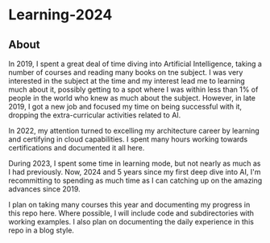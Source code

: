 # Learning-2024

## About
In 2019, I spent a great deal of time diving into Artificial Intelligence, taking a number of courses and reading many books on tne subject. I was very interested in the subject at the time and my interest lead me to learning much about it, possibly getting to a spot where I was within less than 1% of people in the world who knew as much about the subject. However, in late 2019, I got a new job and focused my time on being successful with it, dropping the extra-curricular activities related to AI.

In 2022, my attention turned to excelling my architecture career by learning and certifying in cloud capabilities. I spent many hours working towards certifications and documented it all here.

During 2023, I spent some time in learning mode, but not nearly as much as I had previously. Now, 2024 and 5 years since my first deep dive into AI, I'm recommitting to spending as much time as I can catching up on the amazing advances since 2019.

I plan on taking many courses this year and documenting my progress in this repo here. Where possible, I will include code and subdirectories with working examples. I also plan on documenting the daily experience in this repo in a blog style.

